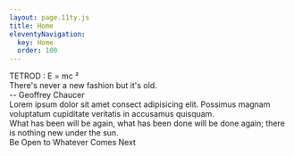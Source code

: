 ```yaml
---
layout: page.11ty.js
title: Home
eleventyNavigation:
  key: Home
  order: 100
---
```


<div class="flex flex-col">

<!-- block 0 -->
<div class="bg-sch2 h-full p-4">

  <div class="py-16">
    <div class="text-4xl font-extrabold text-center">
      <span class="text-teal-400">TETROD</span>
      <span>: E = mc &#178;</span>
    </div>
  </div>

  <div class="flex flex-row">
    <span class="flex-1"></span>
    <span class="flex-3">
      <div class="text-2xl text-center">
        There's never a new fashion but it's old.
      </div>
      <div class="text-xl text-right">
        -- Geoffrey Chaucer
      </div>
    </span>
    <span class="flex-1"></span>

  </div>

  <div class="text-1xl font-extrabold m-16 text-center">
    Lorem ipsum dolor sit amet consect adipisicing elit. Possimus magnam voluptatum cupiditate veritatis in accusamus quisquam.
  </div>
  </div>

</div>

<!-- block 1 -->
<div class="bg-warm bg-cover h-full">
  <div class="text-2xl p-16 py-32">
    What has been will be again, what has been done will be done again; there is nothing new under the sun.
  </div>
</div>

<!-- block 2 -->
<div class="bg-nano bg-cover h-full">
  <div class="text-2xl p-16 py-32">
    Be Open to Whatever Comes Next
  </div>
</div>


<!-- <div class="bg-cover bg-sch2 h-screen p-6">

<div class="m-6 text-center">~</div>


<div class="mt-32 text-center">~</div>

</div>
</div> -->
</div>
